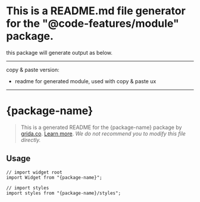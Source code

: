 # This is a README.md file generator for the "@code-features/module" package.

this package will generate output as below.

---

copy & paste version:

- readme for generated module, used with copy & paste ux

---

# {package-name}

> This is a generated README for the {package-name} package by [grida.co](https://grida.co). [Learn more](https://grida.co/docs/tutorials/usage-modes). _We do not recommend you to modify this file directly._

## Usage

```tsx
// import widget root
import Widget from "{package-name}";

// import styles
import styles from "{package-name}/styles";
```
